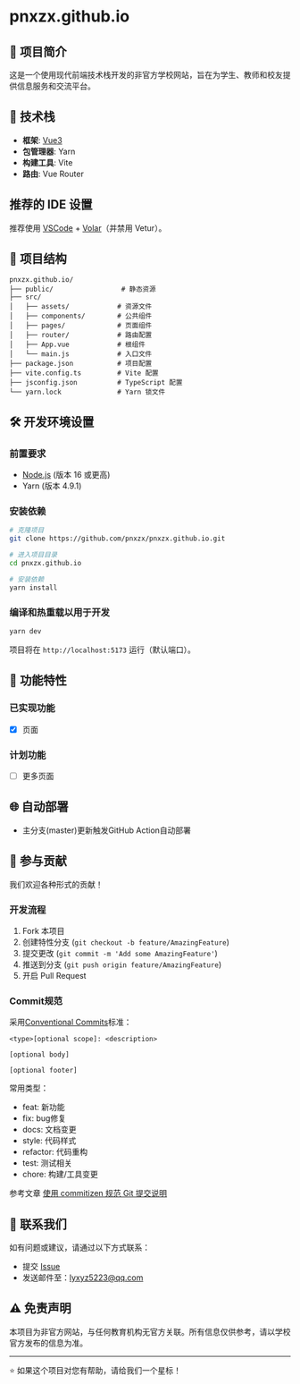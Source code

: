 # pnxzx.github.io

## 🌟 项目简介

这是一个使用现代前端技术栈开发的非官方学校网站，旨在为学生、教师和校友提供信息服务和交流平台。

## 🚀 技术栈

- **框架**: [Vue3](https://cn.vuejs.org/)
- **包管理器**: Yarn
- **构建工具**: Vite
- **路由**: Vue Router

## 推荐的 IDE 设置

推荐使用 [VSCode](https://code.visualstudio.com/) + [Volar](https://marketplace.visualstudio.com/items?itemName=Vue.volar)（并禁用 Vetur）。

## 📁 项目结构

```
pnxzx.github.io/
├── public/                 # 静态资源
├── src/
│   ├── assets/            # 资源文件
│   ├── components/        # 公共组件
│   ├── pages/             # 页面组件
│   ├── router/            # 路由配置
│   ├── App.vue            # 根组件
│   └── main.js            # 入口文件
├── package.json           # 项目配置
├── vite.config.ts         # Vite 配置
├── jsconfig.json          # TypeScript 配置
└── yarn.lock              # Yarn 锁文件
```

## 🛠️ 开发环境设置

### 前置要求

- [Node.js](https://nodejs.org/) (版本 16 或更高)
- Yarn (版本 4.9.1)

### 安装依赖

```bash
# 克隆项目
git clone https://github.com/pnxzx/pnxzx.github.io.git

# 进入项目目录
cd pnxzx.github.io

# 安装依赖
yarn install
```

### 编译和热重载以用于开发

```bash
yarn dev
```

项目将在 `http://localhost:5173` 运行（默认端口）。


## 📝 功能特性

### 已实现功能
- [X] 页面

### 计划功能
- [ ] 更多页面

## 🌐 自动部署

- 主分支(master)更新触发GitHub Action自动部署

## 🤝 参与贡献

我们欢迎各种形式的贡献！

### 开发流程

1. Fork 本项目
2. 创建特性分支 
(`git checkout -b feature/AmazingFeature`)
3. 提交更改 
(`git commit -m 'Add some AmazingFeature'`)
4. 推送到分支 
(`git push origin feature/AmazingFeature`)
5. 开启 Pull Request

### Commit规范
采用[Conventional Commits](https://www.conventionalcommits.org/)标准：
```
<type>[optional scope]: <description>

[optional body]

[optional footer]
```

常用类型：
- feat: 新功能
- fix: bug修复
- docs: 文档变更
- style: 代码样式
- refactor: 代码重构
- test: 测试相关
- chore: 构建/工具变更

参考文章 [使用 commitizen 规范 Git 提交说明](https://zhuanlan.zhihu.com/p/137135338)

## 📧 联系我们

如有问题或建议，请通过以下方式联系：

- 提交 [Issue](https://github.com/pnxzx/pnxzx.github.io/issues)
- 发送邮件至：lyxyz5223@qq.com

## ⚠️ 免责声明

本项目为非官方网站，与任何教育机构无官方关联。所有信息仅供参考，请以学校官方发布的信息为准。

 
---

⭐ 如果这个项目对您有帮助，请给我们一个星标！